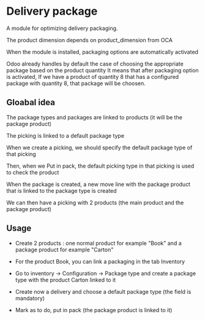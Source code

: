 # Delivery package

A module for optimizing delivery packaging.

The product dimension depends on product_dimension from OCA

When the module is installed, packaging options are automatically activated

Odoo already handles by default the case of choosing the appropriate package based on the product quantity
It means that after packaging option is activated,
If we have a product of quantity 8 that has a configured package with quantity 8, that package will be choosen.


## Gloabal idea

The package types and packages are linked to products (it will be the package product)

The picking is linked to a default package type

When we create a picking, we should specify the default package type of that picking

Then, when we Put in pack, the default picking type in that picking is used to check the product

When the package is created, a new move line with the package product that is linked to the package type is created

We can then have a picking with 2 products (the main product and the package product)

## Usage

- Create 2 products : one normal product for example "Book" and a package product for example "Carton"

- For the product Book, you can link a packaging in the tab Inventory

- Go to inventory -> Configuration -> Package type and create a package type with the product Carton linked to it

- Create now a delivery and choose a default package type (the field is mandatory)

- Mark as to do, put in pack (the package product is linked to it)
